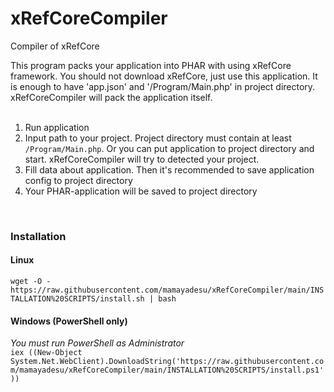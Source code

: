 # xRefCoreCompiler
Compiler of xRefCore

This program packs your application into PHAR with using xRefCore framework. You should not download xRefCore, just use this application. It is enough to have 'app.json' and '/Program/Main.php' in project directory. xRefCoreCompiler will pack the application itself.<br><br>

1. Run application<br>
2. Input path to your project. Project directory must contain at least `/Program/Main.php`. Or you can put application to project directory and start. xRefCoreCompiler will try to detected your project.<br>
3. Fill data about application. Then it's recommended to save application config to project directory<br>
4. Your PHAR-application will be saved to project directory<br>
<br>
<h3>Installation</h3>
<h4>Linux</h4>
<code>wget -O - https://raw.githubusercontent.com/mamayadesu/xRefCoreCompiler/main/INSTALLATION%20SCRIPTS/install.sh | bash</code>
<h4>Windows (PowerShell only)</h4>
<i>You must run PowerShell as Administrator</i><br>
<code>iex ((New-Object System.Net.WebClient).DownloadString('https://raw.githubusercontent.com/mamayadesu/xRefCoreCompiler/main/INSTALLATION%20SCRIPTS/install.ps1'))</code>